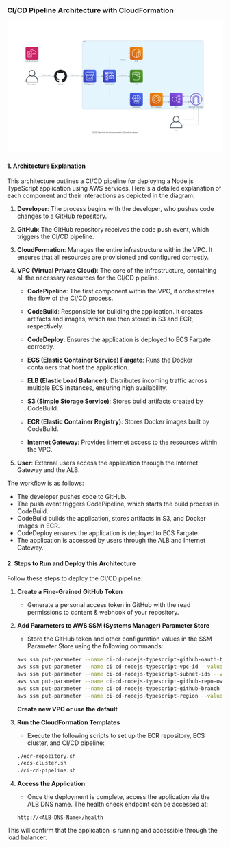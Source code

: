 ### CI/CD Pipeline Architecture with CloudFormation

![Architecture](docs/ci-cd-architecture.png)

#### 1. Architecture Explanation

This architecture outlines a CI/CD pipeline for deploying a Node.js TypeScript application using AWS services. Here's a detailed explanation of each component and their interactions as depicted in the diagram:

1. **Developer**: The process begins with the developer, who pushes code changes to a GitHub repository.

2. **GitHub**: The GitHub repository receives the code push event, which triggers the CI/CD pipeline.

3. **CloudFormation**: Manages the entire infrastructure within the VPC. It ensures that all resources are provisioned and configured correctly.

4. **VPC (Virtual Private Cloud)**: The core of the infrastructure, containing all the necessary resources for the CI/CD pipeline.

    - **CodePipeline**: The first component within the VPC, it orchestrates the flow of the CI/CD process.
    
    - **CodeBuild**: Responsible for building the application. It creates artifacts and images, which are then stored in S3 and ECR, respectively.
    
    - **CodeDeploy**: Ensures the application is deployed to ECS Fargate correctly.
    
    - **ECS (Elastic Container Service) Fargate**: Runs the Docker containers that host the application.
    
    - **ELB (Elastic Load Balancer)**: Distributes incoming traffic across multiple ECS instances, ensuring high availability.
    
    - **S3 (Simple Storage Service)**: Stores build artifacts created by CodeBuild.
    
    - **ECR (Elastic Container Registry)**: Stores Docker images built by CodeBuild.
    
    - **Internet Gateway**: Provides internet access to the resources within the VPC.

5. **User**: External users access the application through the Internet Gateway and the ALB.

The workflow is as follows:
- The developer pushes code to GitHub.
- The push event triggers CodePipeline, which starts the build process in CodeBuild.
- CodeBuild builds the application, stores artifacts in S3, and Docker images in ECR.
- CodeDeploy ensures the application is deployed to ECS Fargate.
- The application is accessed by users through the ALB and Internet Gateway.

#### 2. Steps to Run and Deploy this Architecture

Follow these steps to deploy the CI/CD pipeline:

1. **Create a Fine-Grained GitHub Token**
    - Generate a personal access token in GitHub with the read permissions to content & webhook of your repository.

2. **Add Parameters to AWS SSM (Systems Manager) Parameter Store**
    - Store the GitHub token and other configuration values in the SSM Parameter Store using the following commands:
    
    ```bash
    aws ssm put-parameter --name ci-cd-nodejs-typescript-github-oauth-token --value "token" --type SecureString
    aws ssm put-parameter --name ci-cd-nodejs-typescript-vpc-id --value "vpc-id" --type String
    aws ssm put-parameter --name ci-cd-nodejs-typescript-subnet-ids --value "subnet-1,subnet-2" --type String
    aws ssm put-parameter --name ci-cd-nodejs-typescript-github-repo-owner --value "your user name" --type String
    aws ssm put-parameter --name ci-cd-nodejs-typescript-github-branch --value "main" --type String
    aws ssm put-parameter --name ci-cd-nodejs-typescript-region --value "ap-south-1" --type String
    ```

    **Create new VPC or use the default**

3. **Run the CloudFormation Templates**
    - Execute the following scripts to set up the ECR repository, ECS cluster, and CI/CD pipeline:

    ```bash
    ./ecr-repository.sh
    ./ecs-cluster.sh
    ./ci-cd-pipeline.sh
    ```

4. **Access the Application**
    - Once the deployment is complete, access the application via the ALB DNS name. The health check endpoint can be accessed at:
    
    ```
    http://<ALB-DNS-Name>/health
    ```

This will confirm that the application is running and accessible through the load balancer.